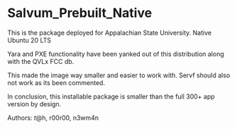 # Salvum_Prebuilt_Native
This is the package deployed for Appalachian State University. Native Ubuntu 20 LTS

Yara and PXE functionality have been yanked out of this distribution along with the QVLx FCC db.

This made the image way smaller and easier to work with. Servf should also not work as its been commented.

In conclusion, this installable package is smaller than the full 300+ app version by design.

Authors: $t@$h, r00r00, n3wm4n
